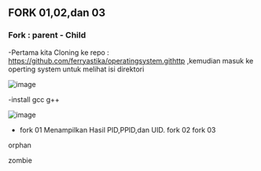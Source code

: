 ## FORK 01,02,dan 03
### Fork : parent - Child 
-Pertama kita Cloning ke repo : https://github.com/ferryastika/operatingsystem.githttp ,kemudian masuk ke operting system untuk melihat isi direktori

![image](https://github.com/azzasalsaars/SysOP24-3123521017/assets/160559457/c9d8909e-7acf-4276-821b-7f32f294bc29)

-install gcc g++

![image](https://github.com/azzasalsaars/SysOP24-3123521017/assets/160559457/36974588-d83d-491d-a112-f1b2e44f6d0b)

- fork 01
Menampilkan Hasil PID,PPID,dan UID.
fork 02
fork 03

orphan

zombie
